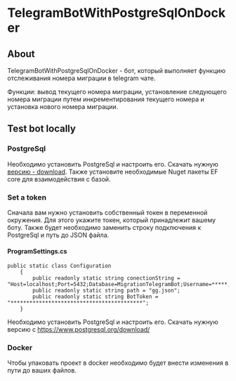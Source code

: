 # TelegramBotWithPostgreSqlOnDocker

## About
TelegramBotWithPostgreSqlOnDocker - бот, который выполняет функцию отслеживания номера миграции в telegram чате.

Функции: вывод текущего номера миграции, установление следующего номера миграции путем инкрементирования текущего номера и установка нового номера миграции.

## Test bot locally

### PostgreSql
Необходимо установить PostgreSql и настроить его. Скачать нужную [версию - download](https://www.postgresql.org/download).
Также установите необходимые Nuget пакеты EF core  для взаимодействия c базой.

### Set a token
Сначала вам нужно установить собственный токен в переменной окружения. Для этого укажите токен, который принадлежит вашему боту.
Также будет необходимо заменить строку подключения к PostgreSql и путь до JSON файла.

#### ProgramSettings.cs
```
public static class Configuration
    {
        public readonly static string conectionString = "Host=localhost;Port=5432;Database=MigrationTelegramBot;Username=*****;Password=*****";
        public readonly static string path = "gg.json";
        public readonly static string BotToken = "******************************************";
    }
```

Необходимо установить PostgreSql и настроить его. Скачать нужную версию с 
https://www.postgresql.org/download/


### Docker
Чтобы упаковать проект в docker необходимо будет внести изменения в пути до ваших файлов.


